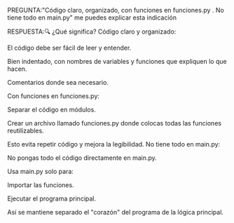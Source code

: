  PREGUNTA:"Código claro, organizado, con funciones en 
 funciones.py . No tiene todo en 
main.py" me puedes explicar esta indicación
 
RESPUESTA:🔍 ¿Qué significa?
Código claro y organizado:

El código debe ser fácil de leer y entender.

Bien indentado, con nombres de variables y funciones que expliquen lo que hacen.

Comentarios donde sea necesario.

Con funciones en funciones.py:

Separar el código en módulos.

Crear un archivo llamado funciones.py donde colocas todas las funciones reutilizables.

Esto evita repetir código y mejora la legibilidad.
No tiene todo en main.py:

No pongas todo el código directamente en main.py.

Usa main.py solo para:

Importar las funciones.

Ejecutar el programa principal.

Así se mantiene separado el "corazón" del programa de la lógica principal.